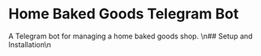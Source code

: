 # Home Baked Goods Telegram Bot
A Telegram bot for managing a home baked goods shop.
\n## Setup and Installation\n
